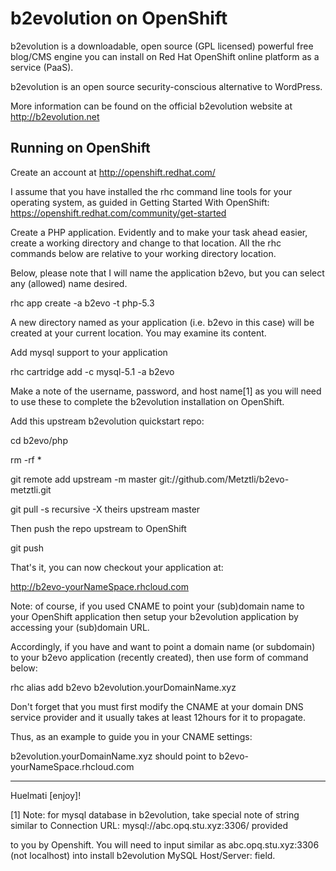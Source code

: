 b2evolution on OpenShift
=========================
b2evolution is a downloadable, open source (GPL licensed) powerful free blog/CMS engine you can install on Red Hat OpenShift online
platform as a service (PaaS).

b2evolution is an open source security-conscious alternative to WordPress.

More information can be found on the official b2evolution website at http://b2evolution.net

Running on OpenShift
--------------------

Create an account at http://openshift.redhat.com/

I assume that you have installed the rhc command line tools for your operating system, as guided in Getting Started With OpenShift:
https://openshift.redhat.com/community/get-started

Create a PHP application. Evidently and to make your task ahead easier, create a working directory and change to that location.
All the rhc commands below are relative to your working directory location.

Below, please note that I will name the application b2evo, but you can select any (allowed) name desired.

rhc app create -a b2evo -t php-5.3

A new directory named as your application (i.e. b2evo in this case) will be created at your current location. You may examine its content.

Add mysql support to your application
    
rhc cartridge add -c mysql-5.1 -a b2evo

Make a note of the username, password, and host name[1] as you will need to use these to complete the b2evolution installation on OpenShift.

Add this upstream b2evolution quickstart repo:

cd b2evo/php

rm -rf *

git remote add upstream -m master git://github.com/Metztli/b2evo-metztli.git

git pull -s recursive -X theirs upstream master

Then push the repo upstream to OpenShift

git push

That's it, you can now checkout your application at:

http://b2evo-yourNameSpace.rhcloud.com

Note: of course, if you used CNAME to point your (sub)domain name to your OpenShift application then setup your b2evolution
application by accessing your (sub)domain URL.

Accordingly, if you have and want to point a domain name (or subdomain) to your b2evo application (recently created), then use form of command below:

rhc alias add b2evo b2evolution.yourDomainName.xyz

Don't forget that you must first modify the CNAME at your domain DNS service provider and it usually takes at least 12hours for it to propagate.

Thus, as an example to guide you in your CNAME settings:

b2evolution.yourDomainName.xyz	  should point to	b2evo-yourNameSpace.rhcloud.com

-----------------------------


Huelmati [enjoy]!

[1] Note: for mysql database in b2evolution, take special note of string similar to Connection URL: mysql://abc.opq.stu.xyz:3306/ provided

to you by Openshift. You will need to input similar as abc.opq.stu.xyz:3306 (not localhost) into install b2evolution MySQL Host/Server: field.
 

